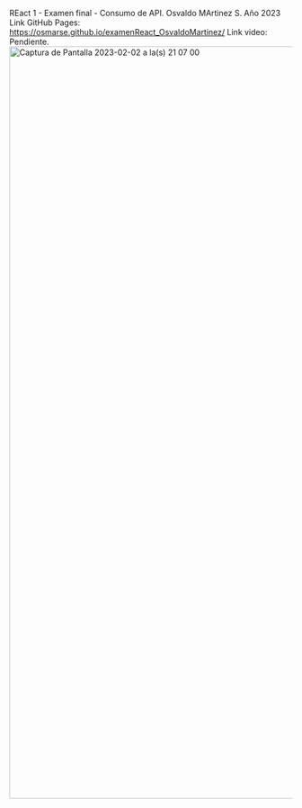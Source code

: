 REact 1 - Examen final - Consumo de API.
Osvaldo MArtinez S. Año 2023
Link GitHub Pages: https://osmarse.github.io/examenReact_OsvaldoMartinez/
Link video: Pendiente.
<img width="1336" alt="Captura de Pantalla 2023-02-02 a la(s) 21 07 00" src="https://user-images.githubusercontent.com/48747717/216479317-da8f72cf-0b2c-4b2a-b99b-73ad316568c3.png">
